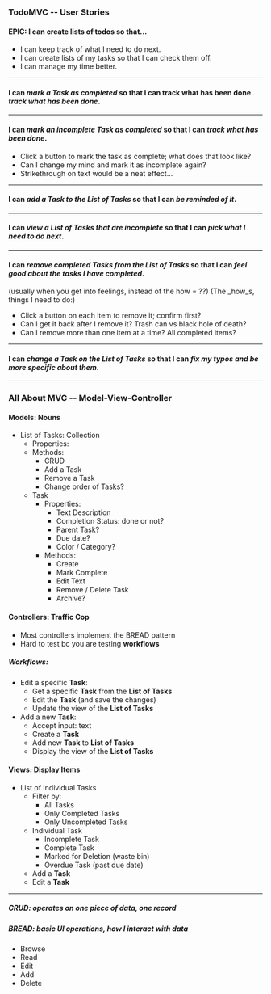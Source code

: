 ### TodoMVC -- User Stories

#### EPIC: I can create lists of todos so that...
* I can keep track of what I need to do next.
* I can create lists of my tasks so that I can check them off.
* I can manage my time better.

----

#### I can *mark a **Task** as completed* so that I can track what has been done *track what has been done*.

----

#### I can _mark an incomplete **Task** as completed_ so that I can  _track what has been done_.
* Click a button to mark the task as complete; what does that look like?
* Can I change my mind and mark it as incomplete again?
* Strikethrough on text would be a neat effect...

----

#### I can _add a **Task** to the **List of Tasks**_ so that I can  _be reminded of it_.

----

#### I can _view a **List of Tasks** that are incomplete_ so that I can  _pick what I need to do next_.

----

#### I can _remove completed **Tasks** from the **List of Tasks**_ so that I can  _feel good about the tasks I have completed_.

(usually when you get into feelings, instead of the how = ??)
(The _how_s, things I need to do:)

* Click a button on each item to remove it; confirm first?
* Can I get it back after I remove it? Trash can vs black hole of death?
* Can I remove more than one item at a time? All completed items?

----

#### I can _change a **Task** on the **List of Tasks**_ so that I can  _fix my typos and be more specific about them_.

----

### All About MVC -- Model-View-Controller

#### Models: Nouns

* List of Tasks: Collection
  * Properties:
  * Methods:
    * CRUD
    * Add a Task
    * Remove a Task
    * Change order of Tasks?
  * Task
    * Properties:
      * Text Description
      * Completion Status: done or not?
      * Parent Task?
      * Due date?
      * Color / Category?
    * Methods:
      * Create
      * Mark Complete
      * Edit Text
      * Remove / Delete Task
      * Archive?

#### Controllers: Traffic Cop

* Most controllers implement the BREAD pattern
* Hard to test bc you are testing **workflows**

##### Workflows:
  * Edit a specific **Task**:
    * Get a specific **Task** from the **List of Tasks**
    * Edit the **Task** (and save the changes)
    * Update the view of the **List of Tasks**
  * Add a new **Task**:
    * Accept input: text
    * Create a **Task**
    * Add new **Task** to **List of Tasks**
    * Display the view of the **List of Tasks**


#### Views: Display Items

* List of Individual Tasks
  * Filter by:
    * All Tasks
    * Only Completed Tasks
    * Only Uncompleted Tasks
  * Individual Task
    * Incomplete Task
    * Complete Task
    * Marked for Deletion (waste bin)
    * Overdue Task (past due date)
  * Add a **Task**
  * Edit a **Task**

----

##### CRUD: operates on *one* piece of data, one record

##### BREAD: basic UI operations, how I interact with data
* Browse
* Read
* Edit
* Add
* Delete






